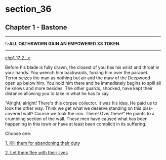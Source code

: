 
# section_36

## Chapter 1 - Bastone

---

!>**ALL OATHSWORN GAIN AN EMPOWERED X3 TOKEN.** 

---

[chp1_17_2__c](../../decomp/app/src/main/res/raw/chp1_17_2__c.mp3 ':include :type=audio')

Before his blade is fully drawn, the closest of you has his wrist and throat in your hands. You wrench him backwards, forcing him over the parapet. Terror seizes the man as nothing but air and the maw of the Deepwood open up below him. You hold him there and he immediately begins to spill all he knows and more besides. The other guards, shocked, have kept their distance allowing you to take in what he has to say.

"Alright, alright! There's this corpse collector. It was his idea. He paid us to look the other way. Think we get what we deserve standing on this piss-covered wall? Course we took the iron. There! Over there!" He points to a crumbling section of the wall. These men have caused what has been happening in this town or have at least been complicit in its suffering.


Choose one:

[1. Kill them for abandoning their duty](output/chapter1/section_40.md)

[2. Let them flee with their lives](output/chapter1/section_41.md)


